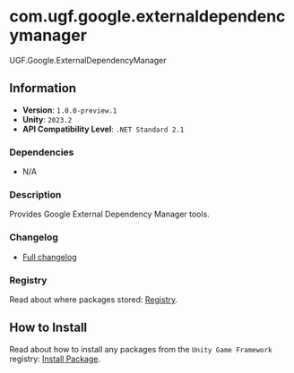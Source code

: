 # com.ugf.google.externaldependencymanager

UGF.Google.ExternalDependencyManager

## Information

- **Version**: `1.0.0-preview.1`
- **Unity**: `2023.2`
- **API Compatibility Level**: `.NET Standard 2.1`

### Dependencies

- N/A


### Description

Provides Google External Dependency Manager tools.

### Changelog

- [Full changelog](changelog.md)

### Registry

Read about where packages stored: [Registry](https://github.com/unity-game-framework/organization/blob/main/docs/registry.md).

## How to Install

Read about how to install any packages from the `Unity Game Framework` registry: [Install Package](https://github.com/unity-game-framework/organization/blob/main/docs/install-packages.md).
